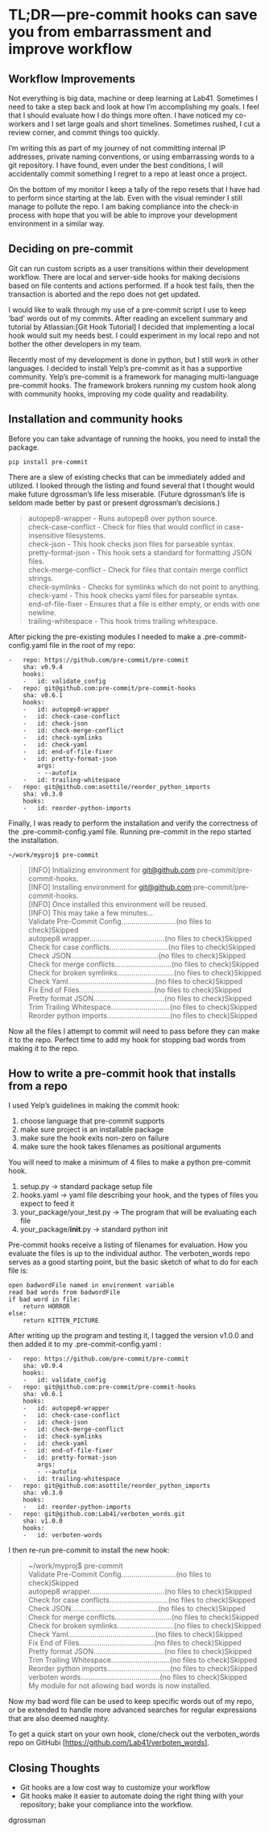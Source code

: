 # TL;DR — pre-commit hooks can save you from embarrassment and improve workflow

## Workflow Improvements
Not everything is big data, machine or deep learning at Lab41. Sometimes I need to take a step back and look at how I’m accomplishing my goals. I feel that I should evaluate how I do things more often. I have noticed my co-workers and I set large goals and short timelines. Sometimes rushed, I cut a review corner, and commit things too quickly.  

I’m writing this as part of my journey of not committing internal IP addresses, private naming conventions, or using embarrassing words to a git repository. I have found, even under the best conditions, I will accidentally commit something I regret to a repo at least once a project.  

On the bottom of my monitor I keep a tally of the repo resets that I have had to perform since starting at the lab. Even with the visual reminder I still manage to pollute the repo. I am baking compliance into the check-in process with hope that you will be able to improve your development environment in a similar way.  

## Deciding on pre-commit
Git can run custom scripts as a user transitions within their development workflow. There are local and server-side hooks for making decisions based on file contents and actions performed. If a hook test fails, then the transaction is aborted and the repo does not get updated.  

I would like to walk through my use of a pre-commit script I use to keep ‘bad’ words out of my commits. After reading an excellent summary and tutorial by Atlassian:[Git Hook Tutorial] I decided that implementing a local hook would suit my needs best. I could experiment in my local repo and not bother the other developers in my team.  

Recently most of my development is done in python, but I still work in other languages. I decided to install Yelp’s pre-commit as it has a supportive community. Yelp’s pre-commit is a framework for managing multi-language pre-commit hooks. The framework brokers running my custom hook along with community hooks, improving my code quality and readability.  

## Installation and community hooks
Before you can take advantage of running the hooks, you need to install the package.

`pip install pre-commit`  

There are a slew of existing checks that can be immediately added and utilized. I looked through the listing and found several that I thought would make future dgrossman’s life less miserable. (Future dgrossman’s life is seldom made better by past or present dgrossman’s decisions.)  

>autopep8-wrapper - Runs autopep8 over python source.  
>check-case-conflict - Check for files that would conflict in case-insensitive filesystems.  
>check-json - This hook checks json files for parseable syntax.  
>pretty-format-json - This hook sets a standard for formatting JSON files.  
>check-merge-conflict - Check for files that contain merge conflict strings.  
>check-symlinks - Checks for symlinks which do not point to anything.  
>check-yaml - This hook checks yaml files for parseable syntax.  
>end-of-file-fixer - Ensures that a file is either empty, or ends with one newline.  
>trailing-whitespace - This hook trims trailing whitespace.  


After picking the pre-existing modules I needed to make a .pre-commit-config.yaml file in the root of my repo:
```
-   repo: https://github.com/pre-commit/pre-commit
    sha: v0.9.4
    hooks:
    -   id: validate_config
-   repo: git@github.com:pre-commit/pre-commit-hooks
    sha: v0.6.1
    hooks:
    -   id: autopep8-wrapper
    -   id: check-case-conflict
    -   id: check-json
    -   id: check-merge-conflict
    -   id: check-symlinks
    -   id: check-yaml
    -   id: end-of-file-fixer
    -   id: pretty-format-json
        args:
        - --autofix
    -   id: trailing-whitespace
-   repo: git@github.com:asottile/reorder_python_imports
    sha: v0.3.0
    hooks:
    -   id: reorder-python-imports
```  

Finally, I was ready to perform the installation and verify the correctness of the .pre-commit-config.yaml file. Running pre-commit in the repo started the installation.  

`~/work/myproj$ pre-commit`
>[INFO] Initializing environment for git@github.com:pre-commit/pre-commit-hooks.  
>[INFO] Installing environment for git@github.com:pre-commit/pre-commit-hooks.  
>[INFO] Once installed this environment will be reused.  
>[INFO] This may take a few minutes…  
>Validate Pre-Commit Config………………………(no files to check)Skipped  
>autopep8 wrapper……………………………….(no files to check)Skipped  
>Check for case conflicts………………………..(no files to check)Skipped  
>Check JSON…………………………………….(no files to check)Skipped  
>Check for merge conflicts……………………….(no files to check)Skipped  
>Check for broken symlinks……………………….(no files to check)Skipped  
>Check Yaml…………………………………….(no files to check)Skipped  
>Fix End of Files……………………………….(no files to check)Skipped  
>Pretty format JSON……………………………..(no files to check)Skipped  
>Trim Trailing Whitespace………………………..(no files to check)Skipped  
>Reorder python imports………………………….(no files to check)Skipped  

Now all the files I attempt to commit will need to pass before they can make it to the repo. Perfect time to add my hook for stopping bad words from making it to the repo.  

## How to write a pre-commit hook that installs from a repo

I used Yelp’s guidelines in making the commit hook:

1. choose language that pre-commit supports
1. make sure project is an installable package
1. make sure the hook exits non-zero on failure
1. make sure the hook takes filenames as positional arguments

You will need to make a minimum of 4 files to make a python pre-commit hook.  

1. setup.py -> standard package setup file
1. hooks.yaml -> yaml file describing your hook, and the types of files you expect to feed it
1. your_package/your_test.py -> The program that will be evaluating each file
1. your_package/__init__.py -> standard python init

Pre-commit hooks receive a listing of filenames for evaluation. How you evaluate the files is up to the individual author. The verboten_words repo serves as a good starting point, but the basic sketch of what to do for each file is:  

```pyton
open badwordFile named in environment variable
read bad words from badwordFile
if bad word in file:
    return HORROR
else:
    return KITTEN_PICTURE
```

After writing up the program and testing it, I tagged the version v1.0.0 and then added it to my .pre-commit-config.yaml :  


```
-   repo: https://github.com/pre-commit/pre-commit
    sha: v0.9.4
    hooks:
    -   id: validate_config
-   repo: git@github.com:pre-commit/pre-commit-hooks
    sha: v0.6.1
    hooks:
    -   id: autopep8-wrapper
    -   id: check-case-conflict
    -   id: check-json
    -   id: check-merge-conflict
    -   id: check-symlinks
    -   id: check-yaml
    -   id: end-of-file-fixer
    -   id: pretty-format-json
        args:
        - --autofix
    -   id: trailing-whitespace
-   repo: git@github.com:asottile/reorder_python_imports
    sha: v0.3.0
    hooks:
    -   id: reorder-python-imports
-   repo: git@github.com:Lab41/verboten_words.git
    sha: v1.0.0
    hooks:
    -   id: verboten-words
```

I then re-run pre-commit to install the new hook:  

>~/work/myproj$ pre-commit  
>Validate Pre-Commit Config………………………(no files to check)Skipped  
>autopep8 wrapper……………………………….(no files to check)Skipped  
>Check for case conflicts………………………..(no files to check)Skipped  
>Check JSON…………………………………….(no files to check)Skipped  
>Check for merge conflicts……………………….(no files to check)Skipped  
>Check for broken symlinks……………………….(no files to check)Skipped  
>Check Yaml…………………………………….(no files to check)Skipped  
>Fix End of Files……………………………….(no files to check)Skipped  
>Pretty format JSON……………………………..(no files to check)Skipped  
>Trim Trailing Whitespace………………………..(no files to check)Skipped  
>Reorder python imports………………………….(no files to check)Skipped  
>verboten words…………………………………(no files to check)Skipped  
>My module for not allowing bad words is now installed.  

Now my bad word file can be used to keep specific words out of my repo, or be extended to handle more advanced searches for regular expressions that are also deemed naughty.  

To get a quick start on your own hook, clone/check out the verboten_words repo on GitHubi [https://github.com/Lab41/verboten_words]. 

## Closing Thoughts
* Git hooks are a low cost way to customize your workflow
* Git hooks make it easier to automate doing the right thing with your repository; bake your compliance into the workflow.

dgrossman
